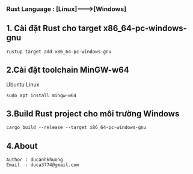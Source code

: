 
### Rust Language : [Linux]--->[Windows]
## 1. Cài đặt Rust cho target x86_64-pc-windows-gnu
```
rustup target add x86_64-pc-windows-gnu
```

## 2.Cài đặt toolchain MinGW-w64
Ubuntu Linux
```
sudo apt install mingw-w64
```
## 3.Build Rust project cho môi trường Windows

```
cargo build --release --target x86_64-pc-windows-gnu
```
## 4.About
```
Author : ducanhkhuong
Email  : duca3774@gmail.com
```
